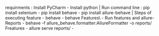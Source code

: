 requirments : Install PyCharm - Install python | Run command line : pip install selenium - pip install behave - pip install allure-behave | Steps of executing feature - behave - behave Features\ - Run features and allure-Reports - behave -f allure_behave.formatter:AllureFormatter -o reports/ Freatures - allure serve reports/ -
